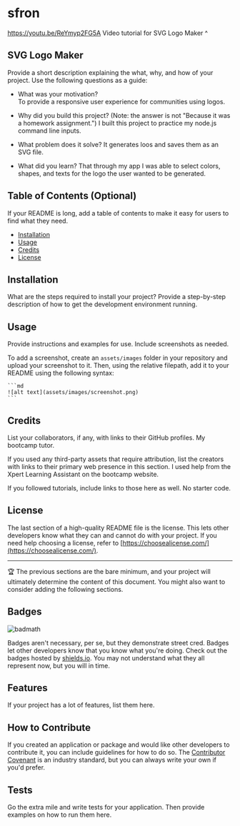 # sfron

https://youtu.be/ReYmyp2FG5A
Video tutorial for SVG Logo Maker ^

## SVG Logo Maker

Provide a short description explaining the what, why, and how of your project. Use the following questions as a guide:

- What was your motivation?  
To provide a responsive user experience for communities using logos.
- Why did you build this project? (Note: the answer is not "Because it was a homework assignment.")
I built this project to practice my node.js command line inputs.
- What problem does it solve?
It generates loos and saves them as an SVG file.


- What did you learn?
That through my app I was able to select colors, shapes, and texts for the logo the user wanted to be generated.


## Table of Contents (Optional)

If your README is long, add a table of contents to make it easy for users to find what they need.

- [Installation](#installation)
- [Usage](#usage)
- [Credits](#credits)
- [License](#license)

## Installation

What are the steps required to install your project? Provide a step-by-step description of how to get the development environment running.

## Usage

Provide instructions and examples for use. Include screenshots as needed.

To add a screenshot, create an `assets/images` folder in your repository and upload your screenshot to it. Then, using the relative filepath, add it to your README using the following syntax:

    ```md
    ![alt text](assets/images/screenshot.png)
    ```

## Credits

List your collaborators, if any, with links to their GitHub profiles.
My bootcamp tutor.

If you used any third-party assets that require attribution, list the creators with links to their primary web presence in this section.
I used help from the Xpert Learning Assistant on the bootcamp website.

If you followed tutorials, include links to those here as well.
No starter code.

## License

The last section of a high-quality README file is the license. This lets other developers know what they can and cannot do with your project. If you need help choosing a license, refer to [https://choosealicense.com/](https://choosealicense.com/).

---

🏆 The previous sections are the bare minimum, and your project will ultimately determine the content of this document. You might also want to consider adding the following sections.

## Badges

![badmath](https://img.shields.io/github/languages/top/lernantino/badmath)

Badges aren't necessary, per se, but they demonstrate street cred. Badges let other developers know that you know what you're doing. Check out the badges hosted by [shields.io](https://shields.io/). You may not understand what they all represent now, but you will in time.

## Features

If your project has a lot of features, list them here.

## How to Contribute

If you created an application or package and would like other developers to contribute it, you can include guidelines for how to do so. The [Contributor Covenant](https://www.contributor-covenant.org/) is an industry standard, but you can always write your own if you'd prefer.

## Tests

Go the extra mile and write tests for your application. Then provide examples on how to run them here.
